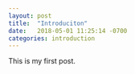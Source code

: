 ```yaml
---
layout: post
title:  "Introduciton"
date:   2018-05-01 11:25:14 -0700
categories: introduction
---
```


This is my first post.